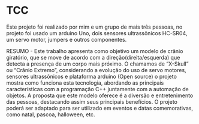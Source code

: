 # TCC
Este projeto foi realizado por mim e um grupo de mais três pessoas, no projeto foi usado um arduino Uno, dois sensores ultrassônicos HC-SR04,  um servo motor, jumpers e outros componentes.

RESUMO -
Este trabalho apresenta como objetivo um modelo de crânio giratório, que se move de acordo com a direção(direita/esquerda) que detecta a presença de um corpo mais próximo. O chamamos de “X-Skull” ou “Crânio Extremo”, considerando a evolução do uso de servo motores, sensores ultrassônicos e plataforma arduino (Open source) o projeto mostra como funciona esta tecnologia, abordando as principais características com a programação C++ juntamente com a automação de objetos.
A proposta que este modelo oferece é a diversão e entretenimento das pessoas, destacando assim seus principais benefícios. O projeto poderá ser adaptado para ser utilizado em eventos e datas comemorativas, como natal, pascoa, halloween, etc.
